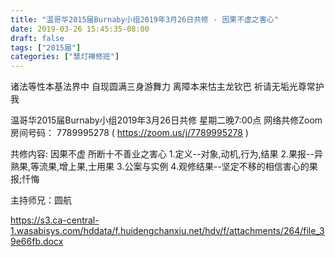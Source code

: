 ```yaml
---
title: "温哥华2015届Burnaby小组2019年3月26日共修 - 因果不虚之害心"
date: 2019-03-26 15:45:35-08:00
draft: false
tags: ["2015届"]
categories: ["慧灯禅修班"]
---
```

诸法等性本基法界中 自现圆满三身游舞力
离障本来怙主龙钦巴 祈请无垢光尊常护我

温哥华2015届Burnaby小组2019年3月26日共修
星期二晚7:00点
网络共修Zoom房间号码： 7789995278 ( https://zoom.us/j/7789995278 )

共修内容:
因果不虚 所断十不善业之害心 
1.定义--对象,动机,行为,结果
2.果报--异熟果,等流果,增上果,士用果
3.公案与实例
4.观修结果--坚定不移的相信害心的果报;忏悔

主持师兄：圆航

https://s3.ca-central-1.wasabisys.com/hddata/f.huidengchanxiu.net/hdv/f/attachments/264/file_39e66fb.docx

